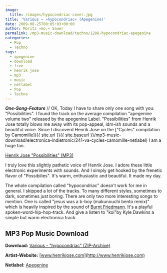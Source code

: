 ```yaml
---
image:
  title: /images/hypocondriac-cover.jpg
title: 'Various – »hypocondriac« (Apegenine)'
date: 2009-08-25T08:05:03+00:00
author: Moritz »mo.« Sauer
permalink: /mp3-music-download/techno/1288-hypocondriac-apegenine
categories:
  - Pop
  - Techno
tags:
  - apegenine
  - download
  - free
  - henrik jose
  - mp3
  - music
  - netlabel
  - Pop
  - Techno
---
```

***One-Song-Feature*** // OK, Today I have to share only one song with you: "Possibilities". I found the track on the average compilation "apegenine volume two" released by the apegenine Label. "Possibilities" from Henrik Jose totally blows me away with its pop-appeal, idm-ish sounds and a beautiful voice. Since I discoverd Henrik Jose on the ["Cycles" compilation by Camomille]({{ site.url }}{{ site.baseurl }}/mp3-music-download/electronica-indietronic/241-va-cycles-camomille-netlabel) I am a huge fan.

[Henrik Jose "Possibilities" (MP3)](http://ftp.scene.org/pub/music/groups/camomille/%5bapg008%5d_17-henrik_jose-possibilities.mp3)

<!--more-->

I truly love this slightly pathetic voice of Henrik Jose. I adore these little electronic experiments with sounds. And I simply get hooked by the frenetic flavor of "Possibilies". It's warm, enthusiastic and beautiful. It made my day.

The whole compilation called "hypocondriac" doesn't work for me in general. I skipped a lot of the tracks. To many different styles, sometimes to dark, sometimes just boring. There are only two more interesting songs to mention. One is called "jesus was a b-boy (makunouchi bento remix)" which is heavily inspired by the sound of [Burnt Friedmann](http://www.burntfriedman.com/). It's a playful spoken-word-hip-hop-track. And give a listen to "koi"by Kyle Dawkins a simple but warm electronica track.

## MP3 Pop Music Download

**Download:** <a href="ftp://de.scene.org/pub/music/groups/camomille/[apg008]_v.a.-hypocondriac_320mp3.zip" target="_blank">Various - "hypocondriac" (ZIP-Archive)</a>
  
**Artist-Website:** [www.henrikjose.com](http://www.henrikjose.com)
  
**Netlabel:** [Apegenine](http://www.apegenine.com/)